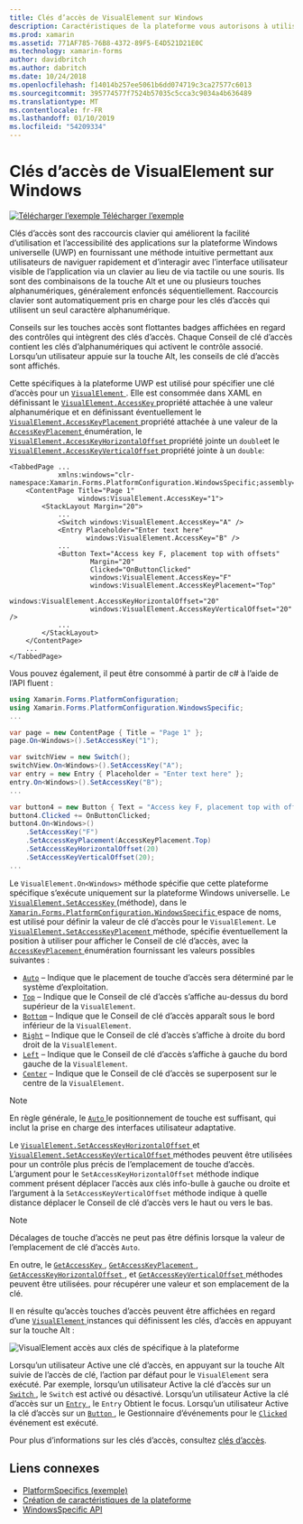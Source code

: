 ```yaml
---
title: Clés d’accès de VisualElement sur Windows
description: Caractéristiques de la plateforme vous autorisons à utiliser les fonctionnalités qui est disponible uniquement sur une plateforme spécifique, sans avoir à implémenter des convertisseurs personnalisés ou des effets. Cet article explique comment utiliser le Windows spécifique à la plateforme qui spécifie une clé d’accès pour un VisualElement.
ms.prod: xamarin
ms.assetid: 771AF785-76B8-4372-89F5-E4D521D21E0C
ms.technology: xamarin-forms
author: davidbritch
ms.author: dabritch
ms.date: 10/24/2018
ms.openlocfilehash: f14014b257ee5061b6dd074719c3ca27577c6013
ms.sourcegitcommit: 395774577f7524b57035c5cca3c9034a4b636489
ms.translationtype: MT
ms.contentlocale: fr-FR
ms.lasthandoff: 01/10/2019
ms.locfileid: "54209334"
---
```

# <a name="visualelement-access-keys-on-windows"></a>Clés d’accès de VisualElement sur Windows

[![Télécharger l’exemple](~/media/shared/download.png) Télécharger l’exemple](https://developer.xamarin.com/samples/xamarin-forms/userinterface/platformspecifics/)

Clés d’accès sont des raccourcis clavier qui améliorent la facilité d’utilisation et l’accessibilité des applications sur la plateforme Windows universelle (UWP) en fournissant une méthode intuitive permettant aux utilisateurs de naviguer rapidement et d’interagir avec l’interface utilisateur visible de l’application via un clavier au lieu de via tactile ou une souris. Ils sont des combinaisons de la touche Alt et une ou plusieurs touches alphanumériques, généralement enfoncés séquentiellement. Raccourcis clavier sont automatiquement pris en charge pour les clés d’accès qui utilisent un seul caractère alphanumérique.

Conseils sur les touches accès sont flottantes badges affichées en regard des contrôles qui intègrent des clés d’accès. Chaque Conseil de clé d’accès contient les clés d’alphanumériques qui activent le contrôle associé. Lorsqu’un utilisateur appuie sur la touche Alt, les conseils de clé d’accès sont affichés.

Cette spécifiques à la plateforme UWP est utilisé pour spécifier une clé d’accès pour un [ `VisualElement` ](xref:Xamarin.Forms.VisualElement). Elle est consommée dans XAML en définissant le [ `VisualElement.AccessKey` ](xref:Xamarin.Forms.PlatformConfiguration.WindowsSpecific.VisualElement.AccessKeyProperty) propriété attachée à une valeur alphanumérique et en définissant éventuellement le [ `VisualElement.AccessKeyPlacement` ](xref:Xamarin.Forms.PlatformConfiguration.WindowsSpecific.VisualElement.AccessKeyPlacementProperty) propriété attachée à une valeur de la [ `AccessKeyPlacement` ](xref:Xamarin.Forms.AccessKeyPlacement) énumération, le [ `VisualElement.AccessKeyHorizontalOffset` ](xref:Xamarin.Forms.PlatformConfiguration.WindowsSpecific.VisualElement.AccessKeyHorizontalOffsetProperty) propriété jointe un `double`et le [ `VisualElement.AccessKeyVerticalOffset` ](xref:Xamarin.Forms.PlatformConfiguration.WindowsSpecific.VisualElement.AccessKeyVerticalOffsetProperty) propriété jointe à un `double`:

```xaml
<TabbedPage ...
            xmlns:windows="clr-namespace:Xamarin.Forms.PlatformConfiguration.WindowsSpecific;assembly=Xamarin.Forms.Core">
    <ContentPage Title="Page 1"
                 windows:VisualElement.AccessKey="1">
        <StackLayout Margin="20">
            ...
            <Switch windows:VisualElement.AccessKey="A" />
            <Entry Placeholder="Enter text here"
                   windows:VisualElement.AccessKey="B" />
            ...
            <Button Text="Access key F, placement top with offsets"
                    Margin="20"
                    Clicked="OnButtonClicked"
                    windows:VisualElement.AccessKey="F"
                    windows:VisualElement.AccessKeyPlacement="Top"
                    windows:VisualElement.AccessKeyHorizontalOffset="20"
                    windows:VisualElement.AccessKeyVerticalOffset="20" />
            ...
        </StackLayout>
    </ContentPage>
    ...
</TabbedPage>
```

Vous pouvez également, il peut être consommé à partir de c# à l’aide de l’API fluent :

```csharp
using Xamarin.Forms.PlatformConfiguration;
using Xamarin.Forms.PlatformConfiguration.WindowsSpecific;
...

var page = new ContentPage { Title = "Page 1" };
page.On<Windows>().SetAccessKey("1");

var switchView = new Switch();
switchView.On<Windows>().SetAccessKey("A");
var entry = new Entry { Placeholder = "Enter text here" };
entry.On<Windows>().SetAccessKey("B");
...

var button4 = new Button { Text = "Access key F, placement top with offsets", Margin = new Thickness(20) };
button4.Clicked += OnButtonClicked;
button4.On<Windows>()
    .SetAccessKey("F")
    .SetAccessKeyPlacement(AccessKeyPlacement.Top)
    .SetAccessKeyHorizontalOffset(20)
    .SetAccessKeyVerticalOffset(20);
...
```

Le `VisualElement.On<Windows>` méthode spécifie que cette plateforme spécifique s’exécute uniquement sur la plateforme Windows universelle. Le [ `VisualElement.SetAccessKey` ](xref:Xamarin.Forms.PlatformConfiguration.WindowsSpecific.VisualElement.SetAccessKey(Xamarin.Forms.IPlatformElementConfiguration{Xamarin.Forms.PlatformConfiguration.Windows,Xamarin.Forms.VisualElement},System.String)) (méthode), dans le [ `Xamarin.Forms.PlatformConfiguration.WindowsSpecific` ](xref:Xamarin.Forms.PlatformConfiguration.WindowsSpecific) espace de noms, est utilisé pour définir la valeur de clé d’accès pour le `VisualElement`. Le [ `VisualElement.SetAccessKeyPlacement` ](xref:Xamarin.Forms.PlatformConfiguration.WindowsSpecific.VisualElement.SetAccessKeyPlacement(Xamarin.Forms.IPlatformElementConfiguration{Xamarin.Forms.PlatformConfiguration.Windows,Xamarin.Forms.VisualElement},Xamarin.Forms.AccessKeyPlacement)) méthode, spécifie éventuellement la position à utiliser pour afficher le Conseil de clé d’accès, avec la [ `AccessKeyPlacement` ](xref:Xamarin.Forms.AccessKeyPlacement) énumération fournissant les valeurs possibles suivantes :

- [`Auto`](xref:Xamarin.Forms.AccessKeyPlacement.Auto) – Indique que le placement de touche d’accès sera déterminé par le système d’exploitation.
- [`Top`](xref:Xamarin.Forms.AccessKeyPlacement.Top) – Indique que le Conseil de clé d’accès s’affiche au-dessus du bord supérieur de la `VisualElement`.
- [`Bottom`](xref:Xamarin.Forms.AccessKeyPlacement.Bottom) – Indique que le Conseil de clé d’accès apparaît sous le bord inférieur de la `VisualElement`.
- [`Right`](xref:Xamarin.Forms.AccessKeyPlacement.Right) – Indique que le Conseil de clé d’accès s’affiche à droite du bord droit de la `VisualElement`.
- [`Left`](xref:Xamarin.Forms.AccessKeyPlacement.Left) – Indique que le Conseil de clé d’accès s’affiche à gauche du bord gauche de la `VisualElement`.
- [`Center`](xref:Xamarin.Forms.AccessKeyPlacement.Center) – Indique que le Conseil de clé d’accès se superposent sur le centre de la `VisualElement`.

> [!NOTE]
> En règle générale, le [ `Auto` ](xref:Xamarin.Forms.AccessKeyPlacement.Auto) le positionnement de touche est suffisant, qui inclut la prise en charge des interfaces utilisateur adaptative.

Le [ `VisualElement.SetAccessKeyHorizontalOffset` ](xref:Xamarin.Forms.PlatformConfiguration.WindowsSpecific.VisualElement.SetAccessKeyHorizontalOffset(Xamarin.Forms.IPlatformElementConfiguration{Xamarin.Forms.PlatformConfiguration.Windows,Xamarin.Forms.VisualElement},System.Double)) et [ `VisualElement.SetAccessKeyVerticalOffset` ](xref:Xamarin.Forms.PlatformConfiguration.WindowsSpecific.VisualElement.SetAccessKeyVerticalOffset(Xamarin.Forms.IPlatformElementConfiguration{Xamarin.Forms.PlatformConfiguration.Windows,Xamarin.Forms.VisualElement},System.Double)) méthodes peuvent être utilisées pour un contrôle plus précis de l’emplacement de touche d’accès. L’argument pour le `SetAccessKeyHorizontalOffset` méthode indique comment présent déplacer l’accès aux clés info-bulle à gauche ou droite et l’argument à la `SetAccessKeyVerticalOffset` méthode indique à quelle distance déplacer le Conseil de clé d’accès vers le haut ou vers le bas.

>[!NOTE]
> Décalages de touche d’accès ne peut pas être définis lorsque la valeur de l’emplacement de clé d’accès `Auto`.

En outre, le [ `GetAccessKey` ](xref:Xamarin.Forms.PlatformConfiguration.WindowsSpecific.VisualElement.GetAccessKey(Xamarin.Forms.IPlatformElementConfiguration{Xamarin.Forms.PlatformConfiguration.Windows,Xamarin.Forms.VisualElement})), [ `GetAccessKeyPlacement` ](xref:Xamarin.Forms.PlatformConfiguration.WindowsSpecific.VisualElement.GetAccessKeyPlacement(Xamarin.Forms.IPlatformElementConfiguration{Xamarin.Forms.PlatformConfiguration.Windows,Xamarin.Forms.VisualElement})), [ `GetAccessKeyHorizontalOffset` ](xref:Xamarin.Forms.PlatformConfiguration.WindowsSpecific.VisualElement.GetAccessKeyHorizontalOffset(Xamarin.Forms.IPlatformElementConfiguration{Xamarin.Forms.PlatformConfiguration.Windows,Xamarin.Forms.VisualElement})), et [ `GetAccessKeyVerticalOffset` ](xref:Xamarin.Forms.PlatformConfiguration.WindowsSpecific.VisualElement.GetAccessKeyVerticalOffset(Xamarin.Forms.IPlatformElementConfiguration{Xamarin.Forms.PlatformConfiguration.Windows,Xamarin.Forms.VisualElement})) méthodes peuvent être utilisées. pour récupérer une valeur et son emplacement de la clé.

Il en résulte qu’accès touches d’accès peuvent être affichées en regard d’une [ `VisualElement` ](xref:Xamarin.Forms.VisualElement) instances qui définissent les clés, d’accès en appuyant sur la touche Alt :

![VisualElement accès aux clés de spécifique à la plateforme](visualelement-access-keys-images/visualelement-accesskeys.png "VisualElement accès aux clés de spécifique à la plateforme")

Lorsqu’un utilisateur Active une clé d’accès, en appuyant sur la touche Alt suivie de l’accès de clé, l’action par défaut pour le `VisualElement` sera exécuté. Par exemple, lorsqu’un utilisateur Active la clé d’accès sur un [ `Switch` ](xref:Xamarin.Forms.Switch), le `Switch` est activé ou désactivé. Lorsqu’un utilisateur Active la clé d’accès sur un [ `Entry` ](xref:Xamarin.Forms.Entry), le `Entry` Obtient le focus. Lorsqu’un utilisateur Active la clé d’accès sur un [ `Button` ](xref:Xamarin.Forms.Button), le Gestionnaire d’événements pour le [ `Clicked` ](xref:Xamarin.Forms.Button.Clicked) événement est exécuté.

Pour plus d’informations sur les clés d’accès, consultez [clés d’accès](/windows/uwp/design/input/access-keys#key-tip-positioning).

## <a name="related-links"></a>Liens connexes

- [PlatformSpecifics (exemple)](https://developer.xamarin.com/samples/xamarin-forms/userinterface/platformspecifics/)
- [Création de caractéristiques de la plateforme](~/xamarin-forms/platform/platform-specifics/index.md#creating-platform-specifics)
- [WindowsSpecific API](xref:Xamarin.Forms.PlatformConfiguration.WindowsSpecific)
